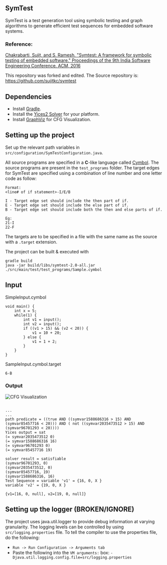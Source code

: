 ## SymTest

SymTest is a test generation tool using symbolic testing and graph algorithms to generate efficient test sequences for embedded software systems.

### Reference:
[Chakrabarti, Sujit, and S. Ramesh. "Symtest: A framework for symbolic testing of embedded software." Proceedings of the 9th India Software Engineering Conference. ACM, 2016](https://dl.acm.org/citation.cfm?id=2856642)

This repository was forked and edited. The Source repository is: https://github.com/sujitkc/symtest


## Dependencies
* Install [Gradle](https://gradle.org/install/).
* Install the [Yices2 Solver](http://yices.csl.sri.com/) for your platform.
* Install [GraphViz](http://www.graphviz.org/Download.php) for CFG Visualization.


## Setting up the project

Set up the relevant path variables in `src/configuration/SymTestConfiguration.java`. 

All source programs are specified in a **C**-like language called [Cymbol](https://github.com/hqt/ANTLR-Project/blob/master/bin/com/cymbol/Cymbol.g4). The source programs are present in the `test_programs` folder. The target edges for SymTest are specified using a combination of line number and one letter code as follow:
```
Format:
<line# of if statement>-I/E/B

I - Target edge set should include the then part of if.
E - Target edge set should include the else part of if.
B - Target edge set should include both the then and else parts of if.

Eg:
21-I
22-F
```
The targets are to be specified in a file with the same name as the source with a `.target` extension.

The project can be built & executed with 
```
gradle build
java -jar build/libs/symtest-2.0-all.jar ./src/main/test/test_programs/Sample.cymbol
```

## Input
SimpleInput.cymbol
```
void main() {
	int x = 5;
	while(1) {
		int v1 = input();
		int v2 = input();
		if ((v1 > 15) && (v2 < 20)) {
			v1 = 10 + 20;
		} else {
			v1 = 1 + 2;
		}
	}
}
```

SampleInput.cymbol.target
```
6-B
```

### Output
![CFG Visualization](resources/simpleInput_cfg.png)
```

...
...
path predicate = ((true AND ((symvar1588686316 > 15) AND (symvar85457716 < 20))) AND ( not ((symvar2035473512 > 15) AND (symvar96701293 < 20))))
Yices output = sat
(= symvar2035473512 0)
(= symvar1588686316 16)
(= symvar96701293 0)
(= symvar85457716 19)

solver result = satisfiable
(symvar96701293, 0)
(symvar2035473512, 0)
(symvar85457716, 19)
(symvar1588686316, 16)
Test Sequence = variable 'v1' = {16, 0, X }
variable 'v2' = {19, 0, X }

{v1=[16, 0, null], v2=[19, 0, null]}

```

## Setting up the logger (BROKEN/IGNORE)
The project uses java.util.logger to provide debug information at varying granularity. The logging levels can be controlled by using `src/logging.properties` file. To tell the compiler to use the properties file, do the following:
* `Run -> Run Configuration -> Arguments tab`
* Paste the following into the `VM arguments:` box: `-Djava.util.logging.config.file=src/logging.properties`
